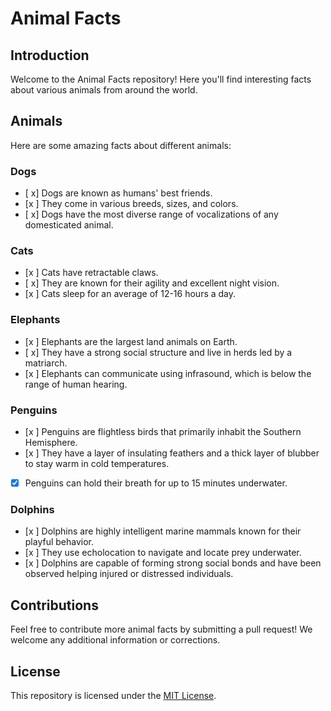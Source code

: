# Animal Facts

## Introduction
Welcome to the Animal Facts repository! Here you'll find interesting facts about various animals from around the world.

## Animals
Here are some amazing facts about different animals:

### Dogs
- [ x] Dogs are known as humans' best friends.
- [x ] They come in various breeds, sizes, and colors.
- [ x] Dogs have the most diverse range of vocalizations of any domesticated animal.

### Cats
- [x ] Cats have retractable claws.
- [ x] They are known for their agility and excellent night vision.
- [x ] Cats sleep for an average of 12-16 hours a day.

### Elephants
- [x ] Elephants are the largest land animals on Earth.
- [ x] They have a strong social structure and live in herds led by a matriarch.
- [x ] Elephants can communicate using infrasound, which is below the range of human hearing.

### Penguins
- [x ] Penguins are flightless birds that primarily inhabit the Southern Hemisphere.
- [x ] They have a layer of insulating feathers and a thick layer of blubber to stay warm in cold temperatures.
- [x] Penguins can hold their breath for up to 15 minutes underwater.

### Dolphins
- [x ] Dolphins are highly intelligent marine mammals known for their playful behavior.
- [x ] They use echolocation to navigate and locate prey underwater.
- [x ] Dolphins are capable of forming strong social bonds and have been observed helping injured or distressed individuals.

## Contributions
Feel free to contribute more animal facts by submitting a pull request! We welcome any additional information or corrections.

## License
This repository is licensed under the [MIT License](LICENSE).
